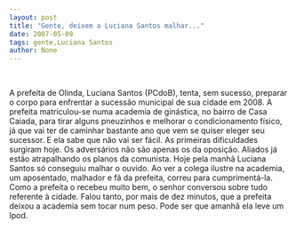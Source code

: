 ```yaml
---
layout: post
title: "Gente, deixem a Luciana Santos malhar..."
date: 2007-05-09
tags: gente,Luciana Santos
author: None
---
```


&nbsp;

A prefeita de Olinda, Luciana Santos (PCdoB), tenta, sem sucesso, preparar o corpo para enfrentar a sucess&atilde;o municipal de sua cidade em 2008.
A prefeita matriculou-se numa academia de gin&aacute;stica, no bairro de Casa Caiada, para tirar alguns pneuzinhos e melhorar o condicionamento f&iacute;sico,
j&aacute; que vai ter de caminhar bastante ano que vem se quiser eleger seu sucessor. E ela sabe que n&atilde;o vai ser f&aacute;cil. 
As primeiras dificuldades surgiram hoje. Os advers&aacute;rios n&atilde;o s&atilde;o apenas os da oposi&ccedil;&atilde;o. Aliados j&aacute; est&atilde;o atrapalhando os planos da comunista. Hoje pela manh&atilde; Luciana Santos s&oacute; conseguiu malhar o ouvido. 
Ao ver a colega ilustre na academia, um aposentado, malhador e f&atilde; da prefeita, correu para cumpriment&aacute;-la. Como a prefeita o recebeu muito bem, o senhor conversou sobre tudo referente &agrave; cidade. Falou tanto, por mais de dez minutos,&nbsp;que a prefeita deixou a academia sem tocar num peso. Pode ser que amanh&atilde; ela leve um Ipod. 